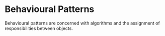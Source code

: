 # Behavioural Patterns

Behavioural patterns are concerned with algorithms and the assignment of responsibilities between objects.
